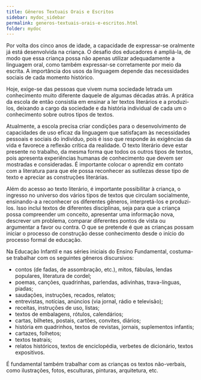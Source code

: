 ```yaml
---
title: Gêneros Textuais Orais e Escritos
sidebar: mydoc_sidebar
permalink: generos-textuais-orais-e-escritos.html
folder: mydoc
---
```


Por volta dos cinco anos de idade, a capacidade de expressar-se oralmente já está desenvolvida na criança. O desafio dos educadores é ampliá-la, de modo que essa criança possa não apenas utilizar adequadamente a linguagem oral, como também expressar-se corretamente por meio da escrita. A importância dos usos da linguagem depende das necessidades sociais de cada momento histórico.

Hoje, exige-se das pessoas que vivem numa sociedade letrada um conhecimento muito diferente daquele de algumas décadas atrás. A prática da escola de então consistia em ensinar a ler textos literários e a produzi-los, deixando a cargo da sociedade e da história individual de cada um o conhecimento sobre outros tipos de textos.

Atualmente, a escola precisa criar condições para o desenvolvimento de capacidades de uso eficaz da linguagem que satisfaçam às necessidades pessoais e sociais do indivíduo, pois é isso que responde às exigências da vida e favorece a reflexão crítica da realidade. O texto literário deve estar presente no trabalho, da mesma forma que todos os outros tipos de textos, pois apresenta experiências humanas de conhecimento que devem ser mostradas e consideradas. É importante colocar o aprendiz em contato com a literatura para que ele possa reconhecer as sutilezas desse tipo de texto e apreciar as construções literárias.

Além do acesso ao texto literário, é importante possibilitar à criança, o ingresso no universo dos vários tipos de textos que circulam socialmente, ensinando-a a reconhecer os diferentes gêneros, interpretá-los e produzi-los. Isso inclui textos de diferentes disciplinas, seja para que a criança possa compreender um conceito, apresentar uma informação nova, descrever um problema, comparar diferentes pontos de vista ou argumentar a favor ou contra. O que se pretende é que as crianças possam iniciar o processo de construção desse conhecimento desde o início do processo formal de educação.

Na Educação Infantil e nas séries iniciais do Ensino Fundamental, costuma-se trabalhar com os seguintes gêneros discursivos:

*  contos (de fadas, de assombração, etc.), mitos, fábulas, lendas populares, literatura de cordel;
*  poemas, canções, quadrinhas, parlendas, adivinhas, trava-línguas, piadas;
*  saudações, instruções, recados, relatos;
*  entrevistas, notícias, anúncios (via jornal, rádio e televisão);
*  receitas, instruções de uso, listas;
*  textos de embalagens, rótulos, calendários;
*  cartas, bilhetes, postais, cartões, convites, diários;
*  história em quadrinhos, textos de revistas, jornais, suplementos infantis;
*  cartazes, folhetos;
*  textos teatrais;
*  relatos históricos, textos de enciclopédia, verbetes de dicionário, textos expositivos.

É fundamental também trabalhar com as crianças os textos não-verbais, como ilustrações, fotos, esculturas, pinturas, arquitetura, etc. 
